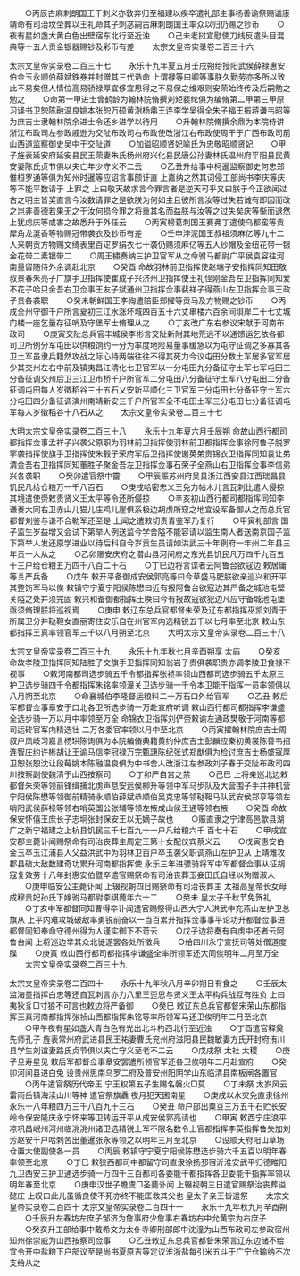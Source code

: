 <!-- { "loadSidebar": true } -->
　　○丙辰古麻刺朗国王干刺义亦敦奔归至福建以疾卒遣礼部主事杨善谕祭赐谥康靖命有司治坟茔葬以王礼命其子刺苾嗣古麻刺朗国王率众以归仍赐之钞币
　　○夜有星如盏大黄白色出壁宿东北行至近浊
　　○己未老挝宣慰使刀线反遣头目混典等十五人贡金银器赐钞及彩币有差
　　太宗文皇帝实录卷二百三十六


太宗文皇帝实录卷二百三十七
　　永乐十九年夏五月壬戌朔给授阳武侯薛禄惠安伯金玉永顺伯薛斌鉄券并封赠其三代诰命  上谓禄等曰卿等事朕久勤劳亦多所以致此不易矣但人情位高易骄禄厚宜侈宜思得之不易保之维艰则安荣始终传及后嗣勉之勉之
　　○命第一甲进士曾鹤龄为翰林院脩撰刘矩裴纶俱为编脩第二甲第三甲原习译书卫恕陈融温良姚本张恕万硕黄澍杨鼎王连李学吴得全朱子福王振蒋谦韦昭等为庶吉士隶翰林院余进士令还乡进学以待用
　　○升翰林院脩撰余鼎为本院侍讲浙江布政司左参政戚逊为交阯布政司右布政使改浙江右布政使周干于广西布政司前山西道监察御史吴中于交阯道
　　○加谥昭顺贤妃喻氏为忠敬昭顺贤妃
　　○甲子旌表延安府延安县民王荣妻朱氏杨州府兴化县民唐公孙妻林氏温州府平阳县民黄安妻陈氏贞节俱以夫亡年少守义不二云
　　○乙丑升给事中柯暹监察御史何忠郑惟桓罗通等俱为知州时暹等应诏言事颇讦直  上嘉纳之然其词侵工部尚书李庆等庆等不能平数请于  上罪之  上曰敬天故求言今罪言者是逆天可乎又曰朕于今正欲闻过古之明主皆奖直言今汝数请罪之是欲朕为何如主且彼所言汝等过失若诚有即因而改之岂非善德若果无之于汝何损今罪之将重其名而益朕与汝等之过失矣庆等惭而退然  上犹虑庆等或害之故悉升于外任云
　　○丙寅榜葛刺国王赛弗丁遣使乌都蛮等贡犀角龙涎香等物赐冠带袭衣及钞币有差
　　○壬申浡泥国王叔祖须麻亿等九十二人来朝贡方物赐文绮表里百疋罗绢衣七十袭仍赐须麻亿等五人纱帽及金纽花带一银金花带二素银带二
　　○周王橚奏纳三护卫官军从之命驸马都尉广平侯袁容往河南量留随侍外余调赴北京
　　○癸酉  命故羽林前卫指挥使赵端子安指挥同知田敬叔景春朱亮子广旗手卫指挥使崔成子兴济州卫指挥使王礼侄刚金吾左卫指挥同知爱不花子哈只金吾右卫佥事王友子斌通州卫指挥佥事裴祥子得燕山左卫指挥佥事王政子贵各袭职
　　○癸未朝鲜国王李祹遣陪臣郑擢等贡马及方物赐之钞币
　　○丙戌全州守御千户所言夏初三江水涨坏城四百五十六丈串楼六百余间垻岸二十七丈城门楼一座乞量存征哨及守堡军士脩理从之
　　○丁亥改广东右参议宋献于河南布政司
　　○庚寅交阯总兵官丰城侯李彬言交阯新附其地荒远不以通馈运乞依各都司卫所例分军屯田以供粮饷约一分为率度地险易量事缓急以为屯守征调之多寡其各卫土军虽隶兵籍然攻战之际心持两端往往不得其死力今议屯田分数土军居多官军居少其交州左右中前及镇夷昌江清化七卫官军以一分屯田九分备征守土军七军屯田三分备征调交州后卫三江卫市桥千户所官军二分屯田八分备征守土军八分屯田二分备征调屯田每人岁徵稻谷三十五石乂安新平顺化三卫官军三分屯田七分备征守土军六分屯田四分备征调演州南靖新安三千户所官军全不屯田土军三分屯田七分备征调屯军每人岁徵稻谷十八石从之
　　太宗文皇帝实录卷二百三十七


大明太宗文皇帝实录卷二百三十八
　　永乐十九年夏六月壬辰朔  命故山西行都司都指挥佥事孟祥子兴袭父原职为羽林前卫指挥使羽林前卫都指挥佥事徐阿鲁子脱罗罕袭指挥使旗手卫指挥使朱毂子荣府军后卫指挥使谢英弟贵锦衣卫指挥同知袁让弟清金吾右卫指挥同知董胜子聚金吾左卫指挥佥事石荣子全燕山右卫指挥佥事李信弟兴各袭职
　　○癸卯遣官祭中霤
　　○甲辰赈苏州府吴县浙江西安县江西瑞昌县饥民凡给仓粮万一千八百石
　　○庚戌哈密忠义王免力帖木儿言瓦刺比遣人侵掠其境遣使赍敕责贤义王太平等令还所侵掠
　　○辛亥初山西行都司都指挥同知李谦奏大同右卫赤山儿猫儿庄鸡儿崖俱系极边胡虏所窥之地宜设军备御从之而总兵官都督刘鉴与谦不合勒军还至是  上闻之遣敕切责青鉴军乃复行
　　○甲寅礼部言  国子监生岁益增又会试下第举人例送监今学舍隘不能容请以监生南人者送南京国子监下第举人发还原学进业以待后科自今岁贡生员请如洪武三十年例府一年州二年县三年贡一人从之
　　○乙卯赈安庆府之潜山县河间府之东光县饥民凡万四千九百五十三户给仓粮五万四千八百二十石
　　○丁巳边将言谍者云阿鲁台欲寇边  敕居庸等关严兵备
　　○戊午  敕开平备御成安侯郭亮等曰今草盛马肥朕欲亲巡兴和开平其整饬军马以俟  敕镇守宁夏宁阳侯陈懋曰近有报阿鲁台欲寇边其严备之城池屯壁关隘之处并须完固  敕兴和备御都指挥王唤曰今有报故寇欲犯边凡应守备城池屯堡亟须脩理朕将巡视焉
　　○庚申  敕辽东总兵官都督朱荣及辽东都指挥巫凯刘青于所属卫分并鞑靼女直丽寄住安乐自在州官军内选精锐五千以七月率至北京  敕山东都指挥王真率领官军三千以八月朔至北京
　　大明太宗文皇帝实录卷二百三十八


太宗文皇帝实录卷二百三十九
　　永乐十九年秋七月辛酉朔享  太庙
　　○癸亥  命故孝陵卫指挥同知陆胜子文旗手卫指挥同知翁岩子贵俱袭职贵亦调孝陵卫食禄不视事
　　○敕河南都司选步骑五千令都指挥张祯率领山西都司选步骑五千太原三护卫选步骑四千令都指挥朱铭率领潼关卫选步骑一千令本卫能干指挥一员率领俱以八月朔至北京
　　○命襄城伯李隆督运粮料二十万石口外给官军
　　○乙丑  敕后军都督佥事章安于口北各卫所选步骑一万赴宣府听调  敕山西行都司都指挥李谦盛全选步骑一万以月中率领至万全  命锦衣卫指挥刘俨赍敕谕左通政樊敬于河南等都司运砖官军内精选壮  二万各委官率领以月中至北京
　　○丙寅擢翰林院庶吉士周叙户凤岐习嘉言杨珙陈询俱为本院编脩典籍黄约仲庶吉士彭麟应秦初黄裳陈善韦招连智庄约许彬胡让王谕马信李冠禄万完甄譓陈纪张式郑猷俱为检讨庶吉士杨盛寇厚卫恕张恕沈让段莓姚本陈融温良俱为中书舍人改浙江左参政刘子春于交阯布政司四川按察副使魏清于山西按察司
　　○丁卯严自宫之禁
　　○己巳  上将亲巡北边敕都督朱荣等领前锋缉捕北虏声息安远侯柳升等领中军马步队及大营围子手并神机营宁阳侯陈懋等领御前精骑永顺伯薛斌恭顺伯吴克忠等领鞑靼马队武安侯郑亨等领左哨阳武侯薛禄等领右哨英国公张辅等领左掖成山侯王通等领右掖
　　○癸酉  命故保安怀僖王庶长子志坰张封保安王以无嫡子故也
　　○赈直隶之宁津高邑歙县湖广之新宁福建之上杭县饥民三千七百九十一户凡给粮六千  百七十石
　　○甲戌宜安郡主薨讣闻赐祭命有司治丧葬主周定王第十女配仪宾蔡义云
　　○戊寅惠安伯金玉卒玉江浦县人父益洪武中为羽林卫百户卒玉袭父职调燕山左护卫从  上靖难攻郡县破大敌数建奇功累升河南都指挥使  永乐三年进骠骑将军中军都督佥事从征胡寇复效劳十八年封惠安伯暨卒遣官赐祭命有司治丧葬玉妾田氏自经以殉赠淑人
　　○庚申临安公主薨讣闻  上辍视朝四日赐祭命有司治丧葬主  太祖高皇帝长女母成穆贵妃孙氏下嫁驸马都尉李祺薨年六十二
　　○癸未  皇太子千秋节免贺礼
　　○丁亥中军都督同知曹得卒讣闻遣官赐祭得山西大宁人洪武中充燕山左护卫总旗从  上平内难攻城破敌率勇锐前奋以一当百累升指挥佥事事平论功升都督佥事进都督同知奉命守德州得为人谨实御下不苛云
　　○戊子边将奏有自虏中还者云阿鲁台闻  上将巡边举其众北徙遂罢各处所徵兵
　　○给四川永宁宣抚司等处僧道度牒
　　○庚寅  敕山西行都司都指挥李谦盛全率所领军还大同俟明年二月至万全
　　太宗文皇帝实录卷二百三十九


太宗文皇帝实录卷二百四十
　　永乐十九年秋八月辛卯朔日有食之
　　○壬辰太监海童指挥白忠等还自瓦刺言亦力八里王歪思与贤义王太平构兵战互有胜负  上曰夷狄豸□寸狼不可言也敕边将严备御
　　○癸巳  敕辽东总兵官都督宋荣山东都指挥王真河南都指挥张祯山西都指挥朱铭等率所领军马还卫俟明年二月至北京
　　○甲午夜有星如盏大青白色有光出北斗杓西北行至近浊
　　○丁酉遣官释奠先师孔子  旌表常州府武进县民王祐妻曹氏兖州府滋阳县民魏敏妻方氏开封府洧川县学生刘谊妻路氏贞节俱以夫亡守义至老不二云
　　○戊戌祭  太社  太稷
　　○庚子旦寿星见  敕后军都督佥事章安罢遣所领官军还各卫俟明年二月赴宣府
　　○癸卯河间县进白兔  设贵州思南乌罗二府及普安州阳阴学山东临清县南板闸各置官
　　○丙午遣官祭历代帝王  宁王权第五子生赐名磐火□莫
　　○丁未祭  太岁风云雷雨岳镇海渎山川等神  遣官祭旗纛  夜月犯天囷南星
　　○庚戌以水灾免直隶徐州永乐十八年粮四万三千八百九十三石
　　○癸丑  命户部出粟豆三万五千石贮长安岭令保安隆庆永宁怀来等卫转运开平从成安侯郭亮请也
　　○甲寅  敕西宁庄浪平凉巩昌岷州河州临洮洮州诸卫选精锐土军不限名数令土官都指挥李英指挥鲁失加刘芳赵安千户哈刺苦出董暹张永等领之以明年三月至北京
　　○设顺天府阳山草场仓置大使副使各一员
　　○丙辰  敕镇守宁夏宁阳侯陈懋选步骑六千五百以明年春率领至北京
　　○丁巳  敕狭西都司中都留守司直隶徐扬邳宿沂淮安武平归德睢阳九卫西安三护卫通选步骑一万四千三百都司各委能干都指挥各卫委能干指挥率领以明年春至北京
　　○庚申汉世子瞻鬳□圣薨讣闻  上辍视朝三日遣官赐祭治丧葬谥懿庄  上叹曰此儿虽循良使不死亦终不能匡救其父也  皇太子亲王皆遣祭
　　太宗文皇帝实录卷二百四十
太宗文皇帝实录卷二百四十一
　　永乐十九年秋九月辛酉朔
　　○壬辰升左春坊左庶子邹济为詹事府少詹事右春坊右中允黄宗为右庶子
　　○癸亥升工部给事中戴希文为太仆寺卿刑部郎中沈潼为山西布政司左参政宿州知州徐崇威为山西按察司佥事
　　○乙丑敕辽东总兵官都督朱荣言辽东边储不给宜令开中盐粮下户部议至是尚书夏原吉等定议淮浙盐每引米五斗于广宁仓输纳不次支给从之
